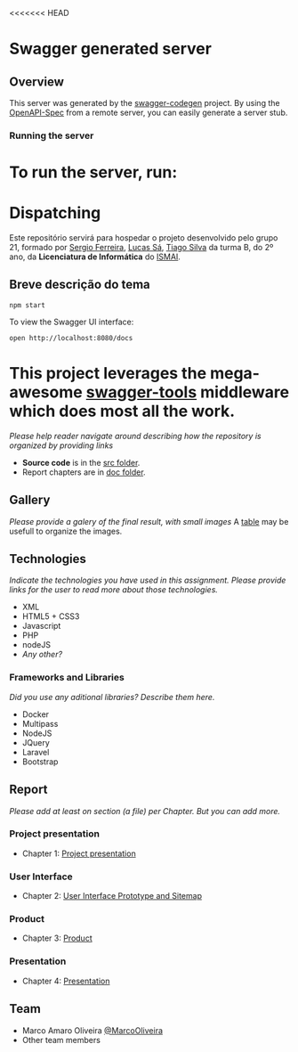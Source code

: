 <<<<<<< HEAD

# Swagger generated server

## Overview

This server was generated by the [swagger-codegen](https://github.com/swagger-api/swagger-codegen) project. By using the [OpenAPI-Spec](https://github.com/OAI/OpenAPI-Specification) from a remote server, you can easily generate a server stub.

### Running the server

# To run the server, run:

# Dispatching

Este repositório servirá para hospedar o projeto desenvolvido pelo grupo 21, formado por [Sergio Ferreira](https://github.com/SergioDanielOsorioFerreira), [Lucas Sá](https://github.com/lucassodresa), [Tiago Silva](https://github.com/TiagoSVA) da turma B, do 2º ano, da **Licenciatura de Informática** do [ISMAI](https://www.ismai.pt/pt).

## Breve descrição do tema

```
npm start
```

To view the Swagger UI interface:

```
open http://localhost:8080/docs
```

# This project leverages the mega-awesome [swagger-tools](https://github.com/apigee-127/swagger-tools) middleware which does most all the work.

_Please help reader navigate around describing how the repository is organized by providing links_

- **Source code** is in the [src folder](https://github.com/exemploTrabalho/report/src).
- Report chapters are in [doc folder](https://github.com/exemploTrabalho/report/doc).

## Gallery

_Please provide a galery of the final result, with small images_
A [table](https://www.markdownguide.org/extended-syntax/#tables) may be usefull to organize the images.

## Technologies

_Indicate the technologies you have used in this assignment. Please provide links for the user to read more about those technologies._

- XML
- HTML5 + CSS3
- Javascript
- PHP
- nodeJS
- _Any other?_

### Frameworks and Libraries

_Did you use any aditional libraries? Describe them here._

- Docker
- Multipass
- NodeJS
- JQuery
- Laravel
- Bootstrap

## Report

_Please add at least on section (a file) per Chapter. But you can add more._

### Project presentation

- Chapter 1: [Project presentation](doc/c1.md)

### User Interface

- Chapter 2: [User Interface Prototype and Sitemap](doc/c2.md)

### Product

- Chapter 3: [Product](doc/c3.md)

### Presentation

- Chapter 4: [Presentation](doc/c4.md)

## Team

- Marco Amaro Oliveira [@MarcoOliveira](https://github.com/marcoamarooliveira)
- Other team members
